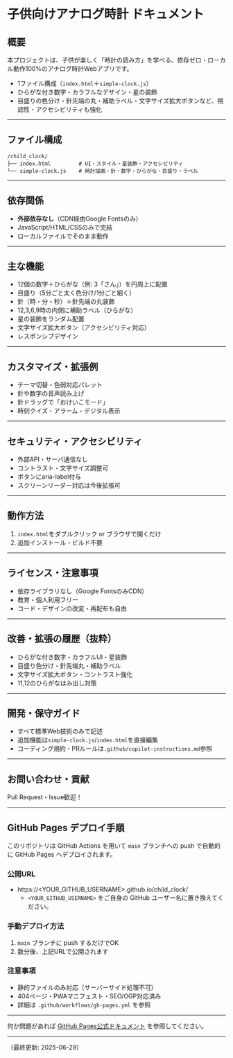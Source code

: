 # 子供向けアナログ時計 ドキュメント

## 概要

本プロジェクトは、子供が楽しく「時計の読み方」を学べる、依存ゼロ・ローカル動作100%のアナログ時計Webアプリです。

- 1ファイル構成（`index.html`＋`simple-clock.js`）
- ひらがな付き数字・カラフルなデザイン・星の装飾
- 目盛りの色分け・針先端の丸・補助ラベル・文字サイズ拡大ボタンなど、視認性・アクセシビリティも強化

---

## ファイル構成

```
/child_clock/
├── index.html         # UI・スタイル・星装飾・アクセシビリティ
└── simple-clock.js    # 時計描画・針・数字・ひらがな・目盛り・ラベル
```

---

## 依存関係

- **外部依存なし**（CDN経由Google Fontsのみ）
- JavaScript/HTML/CSSのみで完結
- ローカルファイルでそのまま動作

---

## 主な機能

- 12個の数字＋ひらがな（例: 3「さん」）を円周上に配置
- 目盛り（5分ごと太く色分け/1分ごと細く）
- 針（時・分・秒）＋針先端の丸装飾
- 12,3,6,9時の内側に補助ラベル（ひらがな）
- 星の装飾をランダム配置
- 文字サイズ拡大ボタン（アクセシビリティ対応）
- レスポンシブデザイン

---

## カスタマイズ・拡張例

- テーマ切替・色弱対応パレット
- 針や数字の音声読み上げ
- 針ドラッグで「おけいこモード」
- 時刻クイズ・アラーム・デジタル表示

---

## セキュリティ・アクセシビリティ

- 外部API・サーバ通信なし
- コントラスト・文字サイズ調整可
- ボタンにaria-label付与
- スクリーンリーダー対応は今後拡張可

---

## 動作方法

1. `index.html`をダブルクリック or ブラウザで開くだけ
2. 追加インストール・ビルド不要

---

## ライセンス・注意事項

- 依存ライブラリなし（Google FontsのみCDN）
- 教育・個人利用フリー
- コード・デザインの改変・再配布も自由

---

## 改善・拡張の履歴（抜粋）

- ひらがな付き数字・カラフルUI・星装飾
- 目盛り色分け・針先端丸・補助ラベル
- 文字サイズ拡大ボタン・コントラスト強化
- 11,12のひらがなはみ出し対策

---

## 開発・保守ガイド

- すべて標準Web技術のみで記述
- 追加機能は`simple-clock.js`/`index.html`を直接編集
- コーディング規約・PRルールは`.github/copilot-instructions.md`参照

---

## お問い合わせ・貢献

Pull Request・Issue歓迎！

---

## GitHub Pages デプロイ手順

このリポジトリは GitHub Actions を用いて `main` ブランチへの push で自動的に GitHub Pages へデプロイされます。

### 公開URL
- https://<YOUR_GITHUB_USERNAME>.github.io/child_clock/
  - `<YOUR_GITHUB_USERNAME>` をご自身の GitHub ユーザー名に置き換えてください。

### 手動デプロイ方法
1. `main` ブランチに push するだけでOK
2. 数分後、上記URLで公開されます

### 注意事項
- 静的ファイルのみ対応（サーバーサイド処理不可）
- 404ページ・PWAマニフェスト・SEO/OGP対応済み
- 詳細は `.github/workflows/gh-pages.yml` を参照

---

何か問題があれば [GitHub Pages公式ドキュメント](https://docs.github.com/ja/pages) を参照してください。

---

（最終更新: 2025-06-29）
